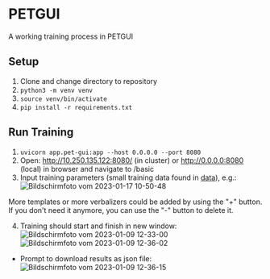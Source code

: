 # PETGUI
A working training process in PETGUI
## Setup
1. Clone and change directory to repository
2. `python3 -m venv venv`
3. `source venv/bin/activate`
4. `pip install -r requirements.txt`
## Run Training
1. `uvicorn app.pet-gui:app --host 0.0.0.0 --port 8080`
2. Open: http://10.250.135.122:8080/ (in cluster) or http://0.0.0.0:8080 (local) in browser and navigate to /basic
3. Input training parameters (small training data found in [data](/data/yelp_review_polarity_csv.tar.gz)), e.g.: ![Bildschirmfoto vom 2023-01-17 10-50-48](https://user-images.githubusercontent.com/47433679/212865883-e6188735-2af7-488b-8282-998144f3a0f6.png)

  More templates or more verbalizers could be added by using the "+" button. If you don't need it anymore, you can use the "-" button to delete it.

4. Training should start and finish in new window:
![Bildschirmfoto vom 2023-01-09 12-33-00](https://user-images.githubusercontent.com/47433679/211299773-e66d94d7-be85-4af4-894e-f5754d98458e.png)
![Bildschirmfoto vom 2023-01-09 12-36-02](https://user-images.githubusercontent.com/47433679/211299820-f2e2802c-12c6-48a6-a007-4bef817dc8f3.png)

- Prompt to download results as json file: ![Bildschirmfoto vom 2023-01-09 12-36-15](https://user-images.githubusercontent.com/47433679/211300377-40097403-fd64-4858-a231-2ff3d57661ca.png)


